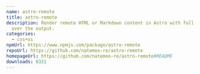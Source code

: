 ```yaml
---
name: astro-remote
title: astro-remote
description: Render remote HTML or Markdown content in Astro with full control
  over the output.
categories:
  - css+ui
npmUrl: https://www.npmjs.com/package/astro-remote
repoUrl: https://github.com/natemoo-re/astro-remote
homepageUrl: https://github.com/natemoo-re/astro-remote#README
downloads: 8321
---
```

